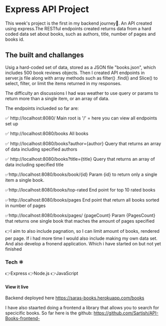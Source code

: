 # Express API Project

This week's project is the first in my backend journey🥇. An API created using express.The RESTful endpoints created returns data from a hard coded data set about books, such as authors, title, number of pages and books id.

## The built and challanges

Usig a hard-coded set of data, stored as a JSON file "books.json", which includes 500 book reviews objects. Then I created API endpoints in server.js file along with array methods such as filter() .find() and Slice() to select, filter, or limit the items returned in my responses.

The difficulty an discussions I had was weather to use query or params to return more than a single item, or an array of data.

The endpoints inclueded so far are:

✅ http://localhost:8080/
Main root is '/' = here you can view all endpoints set up

✅ http://localhost:8080/books
All books

✅ http://localhost:8080/books?author={author}
Query that returns an array of data including specified authors

✅ http://localhost:8080/books?title={title}
Query that returns an array of data including specified title

✅http://localhost:8080/books/book/{id}
Param {id} to return only a single item a single book.

✅http://localhost:8080/books/top-rated
End point for top 10 rated books

✅http://localhost:8080/books/pages
End point that return all books sorted in number of pages

✅http://localhost:8080/books/pages/ {pageCount}
Param {PagesCount} that returns one single book that maches the amount of pages specified

👉I aim to also include pagnation, so I can limit amount of books, rendered per page.
If i had more time I would also include making my own data set. And also develop a fronend application. Which i have started on but not yet finished

### Tech ⚛️

👉Express
👉Node.js
👉JavaScript

#### View it live

Backend deployed here
https://saras-books.herokuapp.com/books

I have also staarted doing a frontend a library that allows you to search for specicific books. So far here is the github: https://github.com/Sartish/API-Books-frontend-
